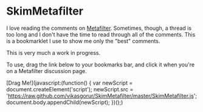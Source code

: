 SkimMetafilter
==============

I love reading the comments on [Metafilter](http://www.metafilter.com). Sometimes, though, a thread is too long and I don't have the time to read through all of the comments. This is a bookmarklet I use to show me only the "best" comments.

This is very much a work in progress.

To use, drag the link below to your bookmarks bar, and click it when you're on a Metafilter discussion page.

[Drag Me!](javascript:(function() { var newScript = document.createElement('script'); newScript.src = 'https://raw.github.com/vikasgorur/SkimMetafilter/master/SkimMetafilter.js'; document.body.appendChild(newScript); })();)
